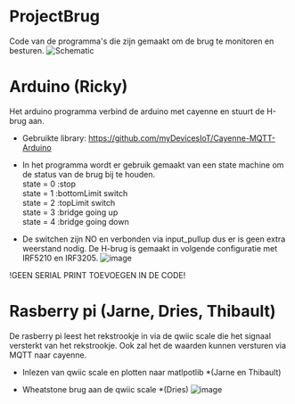 # ProjectBrug

Code van de programma's die zijn gemaakt om de brug te monitoren en besturen.
![Schematic](https://user-images.githubusercontent.com/59780719/168992573-c9e88081-6b85-41b0-b615-63509bee3d7f.jpg)


# Arduino (Ricky)
Het arduino programma verbind de arduino met cayenne en stuurt de H-brug aan.

* Gebruikte library: https://github.com/myDevicesIoT/Cayenne-MQTT-Arduino

* In het programma wordt er gebruik gemaakt van een state machine om de status van de brug bij te houden.  
state = 0 :stop  
state = 1 :bottomLimit switch  
state = 2 :topLimit switch  
state = 3 :bridge going up  
state = 4 :bridge going down

* De switchen zijn NO en verbonden via input_pullup dus er is geen extra weerstand nodig. De H-brug is gemaakt in volgende configuratie met IRF5210 en IRF3205.
![image](https://user-images.githubusercontent.com/59780719/168990188-9cd6bc53-60d3-431d-8670-a35bd4453de7.png)

!GEEN SERIAL PRINT TOEVOEGEN IN DE CODE!

# Rasberry pi (Jarne, Dries, Thibault)
De rasberry pi leest het rekstrookje in via de qwiic scale die het signaal versterkt van het rekstrookje. Ook zal het de waarden kunnen versturen via MQTT naar cayenne.

* Inlezen van qwiic scale en plotten naar matlpotlib *(Jarne en Thibault)

* Wheatstone brug aan de qwiic scale *(Dries)
![image](https://user-images.githubusercontent.com/59780719/168990479-891f8897-4401-41ad-a796-87cc666bbe08.png)



